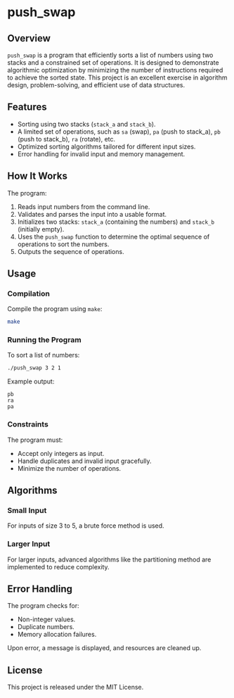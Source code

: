 # push_swap

## Overview

`push_swap` is a program that efficiently sorts a list of numbers using two stacks and a constrained set of operations. It is designed to demonstrate algorithmic optimization by minimizing the number of instructions required to achieve the sorted state. This project is an excellent exercise in algorithm design, problem-solving, and efficient use of data structures.

## Features
- Sorting using two stacks (`stack_a` and `stack_b`).
- A limited set of operations, such as `sa` (swap), `pa` (push to stack_a), `pb` (push to stack_b), `ra` (rotate), etc.
- Optimized sorting algorithms tailored for different input sizes.
- Error handling for invalid input and memory management.

## How It Works
The program:
1. Reads input numbers from the command line.
2. Validates and parses the input into a usable format.
3. Initializes two stacks: `stack_a` (containing the numbers) and `stack_b` (initially empty).
4. Uses the `push_swap` function to determine the optimal sequence of operations to sort the numbers.
5. Outputs the sequence of operations.

## Usage
### Compilation
Compile the program using `make`:
```bash
make
```

### Running the Program
To sort a list of numbers:
```bash
./push_swap 3 2 1
```
Example output:
```
pb
ra
pa
```

### Constraints
The program must:
- Accept only integers as input.
- Handle duplicates and invalid input gracefully.
- Minimize the number of operations.

## Algorithms
### Small Input
For inputs of size 3 to 5, a brute force method is used.

### Larger Input
For larger inputs, advanced algorithms like the partitioning method are implemented to reduce complexity.

## Error Handling
The program checks for:
- Non-integer values.
- Duplicate numbers.
- Memory allocation failures.

Upon error, a message is displayed, and resources are cleaned up.

## License
This project is released under the MIT License.

